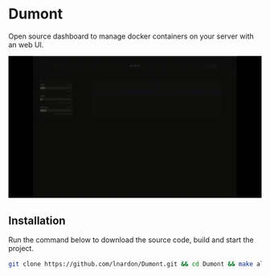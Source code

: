 # Dumont

Open source dashboard to manage docker containers on your server with an web UI.

<img src="./demo.gif" />

## Installation

Run the command below to download the source code, build and start the project.

```bash
git clone https://github.com/lnardon/Dumont.git && cd Dumont && make all
```
